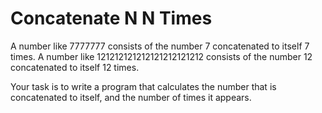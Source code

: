# Concatenate N N Times

A number like 7777777 consists of the number 7 concatenated to itself 7 times. A number like 121212121212121212121212 consists of the number 12 concatenated to itself 12 times.

Your task is to write a program that calculates the number that is concatenated to itself, and the number of times it appears.

